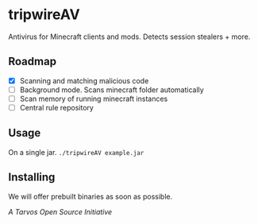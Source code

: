 # tripwireAV
Antivirus for Minecraft clients and mods. Detects session stealers + more.

## Roadmap
- [x] Scanning and matching malicious code
- [ ] Background mode. Scans minecraft folder automatically
- [ ] Scan memory of running minecraft instances
- [ ] Central rule repository

## Usage

On a single jar.
```./tripwireAV example.jar```

## Installing
We will offer prebuilt binaries as soon as possible.

*A Tarvos Open Source Initiative*
